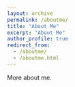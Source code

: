 ```yaml
---
layout: archive
permalink: /aboutme/
title: "About Me"
excerpt: "About Me"
author_profile: true
redirect_from: 
  - /aboutme/
  - /aboutme.html
---
```


More about me.
